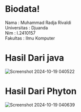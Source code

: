# Biodata!
Nama        : Muhammad Radja Rivaldi <br/>
Universitas : Djuanda <br/>
Nim         : I.2410157 <br/>
Fakultas    : Ilmu Komputer <br/>

# Hasil Dari java <br/>
![Screenshot 2024-10-19 040522](https://github.com/user-attachments/assets/d877efc0-650d-49a9-bd44-2ac416aacbac)
# Hasil Dari Phyton <br/>
![Screenshot 2024-10-19 040639](https://github.com/user-attachments/assets/ee420357-5f37-4540-8739-9d0b0d9e3cdf)

